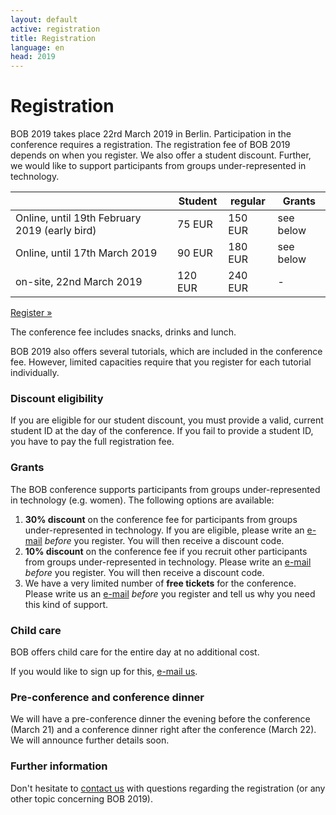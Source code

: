 ```yaml
---
layout: default
active: registration
title: Registration
language: en
head: 2019
---
```


# Registration

BOB 2019 takes place 22rd March 2019 in Berlin. Participation in the
conference requires a registration. The registration fee of BOB 2019
depends on when you register. We also offer a student discount.
Further, we would like to support participants from groups
under-represented in technology.

<div class="row">
<div class="col-md-3"></div>
<div class="col-md-6">
<div class="table-responsive">
<table class="table table-bordered table-striped">
  <thead>
    <tr>
      <th class="text-nowrap text-center"></th>
      <th class="text-nowrap text-center">Student</th>
      <th class="text-nowrap text-center">regular</th>
      <th class="text-nowrap text-center">Grants</th>
    </tr>
  </thead>
  <tbody>
    <tr>
      <td class="text-nowrap text-center">Online, until 19th February 2019 (early bird)</td>
      <td class="text-nowrap text-right">75 EUR</td>
      <td class="text-nowrap text-right">150 EUR</td>
      <td class="text-nowrap text-right">see below</td>
    </tr>
    <tr>
      <td class="text-nowrap text-center">Online, until 17th March 2019</td>
      <td class="text-nowrap text-right">90 EUR</td>
      <td class="text-nowrap text-right">180 EUR</td>
      <td class="text-nowrap text-right">see below</td>
    </tr>
    <tr>
      <td class="text-nowrap text-center">on-site, 22nd March 2019</td>
      <td class="text-nowrap text-right">120 EUR</td>
      <td class="text-nowrap text-right">240 EUR</td>
      <td class="text-nowrap text-right">-</td>
    </tr>
  </tbody>
</table>
</div>
</div>
</div>

<div class="row">
  <div class="col-md-4"></div>
  <div class="col-md-4">
    <p class="text-center"><a class="btn btn-primary" href="https://ti.to/bob/bob2019/" role="button">Register &raquo;</a></p>
  </div>
</div>

The conference fee includes snacks, drinks and lunch.

BOB 2019 also offers several tutorials, which are included in the conference
fee. However, limited capacities require that you register
for each tutorial individually.

### Discount eligibility

If you are eligible for our student discount, you must provide
a valid, current student ID at the day of the conference. If you fail to
provide a student ID, you have to pay the full registration fee.

### Grants

The BOB conference supports participants from groups
under-represented in technology (e.g. women). The following options
are available:

<ol>
<li><b>30% discount</b> on the conference fee for participants from groups
under-represented in technology. If you are eligible, please write an
<a href="mailto:konferenz@bobkonf.de">e-mail</a> <i>before</i> you
register. You will then receive a discount code.
</li>
<li><b>10% discount</b> on the conference fee if you recruit other participants
from groups under-represented in technology. Please write an
<a href="mailto:konferenz@bobkonf.de">e-mail</a> <i>before</i> you
register. You will then receive a discount code.
</li>
<li>We have a very limited number of <b>free tickets</b> for the conference.
Please write us an <a href="mailto:konferenz@bobkonf.de">e-mail</a>
<i>before</i> you register and tell us why you need this kind of support.
</li>
</ol>

###  Child care

BOB offers child care for the entire day at no additional cost.
<!--
Child care
will be in the building of the conference, and provided by
[Kinderbetreuung -->
<!--"Kunterbunt"](http://www.hochzeit-kinderbetreuung.de).
-->
If you would like to sign up for this,
[e-mail us](mailto:konferenz@bobkonf.de).



### Pre-conference and conference dinner

We will have a pre-conference dinner the evening before the conference
(March 21) and a conference dinner right after the conference (March
22). We will announce further details soon.

<!--
We've reserved a table at the [I Due
Forni](https://www.tripadvisor.com/Restaurant_Review-g187323-d886780-Reviews-I_Due_Forni-Berlin.html)
for the evening before the conference (Feb 22) at 19:00.  (Pay your
own way.)

Moreover, BOB is hosting a conference dinner at the [Max &
Moritz](http://www.maxundmoritzberlin.de/) starting between 18:30 and
19:00 - i.e. right after the conference.  This requires advance
registration on our [registration page](https://ti.to/bob/bob2018/).
-->

### Further information

Don't hesitate to [contact us](mailto:konferenz@bobkonf.de) with questions
regarding the registration (or any other topic concerning BOB 2019).
